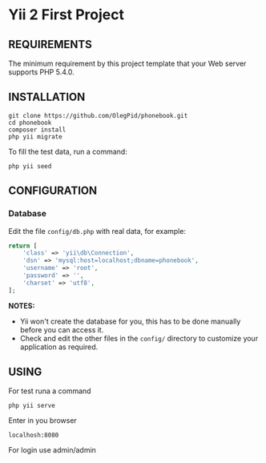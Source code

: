 Yii 2 First Project 
============================

REQUIREMENTS
------------

The minimum requirement by this project template that your Web server supports PHP 5.4.0.


INSTALLATION
------------

~~~
git clone https://github.com/OlegPid/phonebook.git
cd phonebook
composer install
php yii migrate
~~~


To fill the test data, run a command:

~~~
php yii seed
~~~


CONFIGURATION
-------------

### Database

Edit the file `config/db.php` with real data, for example:

```php
return [
    'class' => 'yii\db\Connection',
    'dsn' => 'mysql:host=localhost;dbname=phonebook',
    'username' => 'root',
    'password' => '',
    'charset' => 'utf8',
];
```

**NOTES:**
- Yii won't create the database for you, this has to be done manually before you can access it.
- Check and edit the other files in the `config/` directory to customize your application as required.



USING
-------

For test runa a command

~~~
php yii serve
~~~

Enter in you browser 
```
localhosh:8080
```

For login use admin/admin

